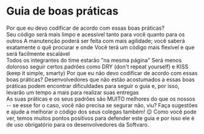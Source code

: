 # Guia de boas práticas

Por que eu devo codificar de acordo com essas boas práticas?
<br>
Seu código será mais limpo e acessível tanto para você quanto para os outros
A manutenção poderá ser feita com mais agilidade; você saberá exatamente o quê procurar e onde
Você terá um código mais flexível e que será facilmente escalável
<br>
Todos os integrantes do time estarão "na mesma página"
Será menos doloroso seguir certos padrões como DRY (don't repeat yourself) e KISS (keep it simple, smarty)
Por que eu não devo codificar de acordo com essas boas práticas?
Desenvolvedores que não estão acostumados a essas boas práticas podem encontrar dificuldades para seguir o guia e, por isso, levarão um tempo a mais para realizar suas entregas
<br>
As suas práticas e os seus padrões são MUITO melhores do que os nossos -- se esse for o caso, você não precisa se segurar não, viu? Faça sugestões e ajude a melhorar o código dos seus colegas também! 😉
Como você pode ver, temos muitos pontos positivos para defender este guia e por isso ele é de uso obrigatório para os desenvolvedores da Softvaro.
